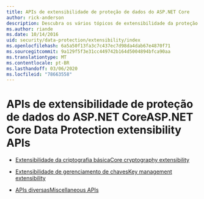 ```yaml
---
title: APIs de extensibilidade de proteção de dados do ASP.NET Core
author: rick-anderson
description: Descubra os vários tópicos de extensibilidade da proteção de dados do ASP.NET Core.
ms.author: riande
ms.date: 10/14/2016
uid: security/data-protection/extensibility/index
ms.openlocfilehash: 6a5a50f13fa3c7c437ec7d98da4dab67e4870f71
ms.sourcegitcommit: 9a129f5f3e31cc449742b164d5004894bfca90aa
ms.translationtype: MT
ms.contentlocale: pt-BR
ms.lasthandoff: 03/06/2020
ms.locfileid: "78663558"
---
```

# <a name="aspnet-core-data-protection-extensibility-apis"></a><span data-ttu-id="952c4-103">APIs de extensibilidade de proteção de dados do ASP.NET Core</span><span class="sxs-lookup"><span data-stu-id="952c4-103">ASP.NET Core Data Protection extensibility APIs</span></span>

* [<span data-ttu-id="952c4-104">Extensibilidade da criptografia básica</span><span class="sxs-lookup"><span data-stu-id="952c4-104">Core cryptography extensibility</span></span>](xref:security/data-protection/extensibility/core-crypto)

* [<span data-ttu-id="952c4-105">Extensibilidade de gerenciamento de chaves</span><span class="sxs-lookup"><span data-stu-id="952c4-105">Key management extensibility</span></span>](xref:security/data-protection/extensibility/key-management)

* [<span data-ttu-id="952c4-106">APIs diversas</span><span class="sxs-lookup"><span data-stu-id="952c4-106">Miscellaneous APIs</span></span>](xref:security/data-protection/extensibility/misc-apis)
